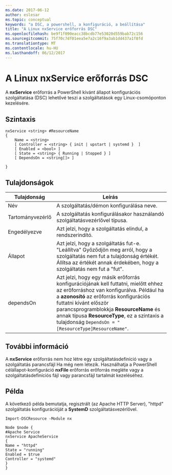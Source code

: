 ```yaml
---
ms.date: 2017-06-12
author: eslesar
ms.topic: conceptual
keywords: "a DSC, a powershell, a konfiguráció, a beállítása"
title: "A Linux nxService erőforrás DSC"
ms.openlocfilehash: be9f1f090eacc38bcdb77e53020d559bab72c156
ms.sourcegitcommit: 75f70c7df01eea5e7a2c16f9a3ab1dd437a1f8fd
ms.translationtype: MT
ms.contentlocale: hu-HU
ms.lasthandoff: 06/12/2017
---
```

# <a name="dsc-for-linux-nxservice-resource"></a>A Linux nxService erőforrás DSC

A **nxService** erőforrás a PowerShell kívánt állapot konfigurációs szolgáltatása (DSC) lehetővé teszi a szolgáltatások egy Linux-csomóponton kezelésére.

## <a name="syntax"></a>Szintaxis

```
nxService <string> #ResourceName
{
    Name = <string>
    [ Controller = <string> { init | upstart | systemd }  ]
    [ Enabled = <bool> ]
    [ State = <string> { Running | Stopped } ]
    [ DependsOn = <string[]> ]

}
```

## <a name="properties"></a>Tulajdonságok
|  Tulajdonság |  Leírás | 
|---|---|
| Név| A szolgáltatás/démon konfigurálása neve.| 
| Tartományvezérlő| A szolgáltatás konfigurálásakor használandó szolgáltatásvezérlővel típusa.| 
| Engedélyezve| Azt jelzi, hogy a szolgáltatás elindul, a rendszerindító.| 
| Állapot| Azt jelzi, hogy a szolgáltatás fut-e. "Leállítva" Győződjön meg arról, hogy a szolgáltatás nem fut a tulajdonság értékét. Állítsa az értékét annak érdekében, hogy a szolgáltatás nem fut a "fut".| 
| dependsOn | Azt jelzi, hogy egy másik erőforrás konfigurációjának kell futtatni, mielőtt ehhez az erőforráshoz van konfigurálva. Például ha a **azonosító** az erőforrás konfigurációs futtatni kívánt először parancsprogramblokkja **ResourceName** és annak típusa **ResourceType**, ez a szintaxis a tulajdonság `DependsOn = "[ResourceType]ResourceName"`.| 


## <a name="additional-information"></a>További információ

A **nxService** erőforrás nem hoz létre egy szolgáltatásdefiníció vagy a szolgáltatás parancsfájl Ha még nem létezik. Használhatja a PowerShell célállapot-konfiguráció **nxFile** erőforrás erőforrás megléte vagy a szolgáltatásdefiníciós fájl vagy parancsfájl tartalmát kezeléséhez.

## <a name="example"></a>Példa

A következő példa bemutatja, regisztrált (az Apache HTTP Server), "httpd" szolgáltatás konfigurációját a **SystemD** szolgáltatásvezérlővel.

```
Import-DSCResource -Module nx 

Node $node {
#Apache Service
nxService ApacheService 
{
Name = "httpd"
State = "running"
Enabled = $true
Controller = "systemd"
}
}
```

